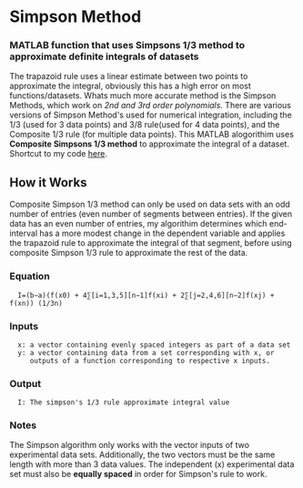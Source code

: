 Simpson Method
==================
### MATLAB function that uses Simpsons 1/3 method to approximate definite integrals of datasets

The trapazoid rule uses a linear estimate between two points to approximate the integral, obviously this has a high error on most functions/datasets. Whats much more accurate method is the Simpson Methods, which work on *2nd and 3rd order polynomials.* There are various versions of Simpson Method's used for numerical integration, including the 1/3 (used for 3 data points) and 3/8 rule(used for 4 data points), and the Composite 1/3 rule (for multiple data points). This MATLAB alogorithim uses **Composite Simpsons 1/3 method** to approximate the integral of a dataset. Shortcut to my code [here](https://github.com/bztighe/MATLAB_algorithims/blob/master/Simpson%20Approximation/Simpson.m).

How it Works
-----------------
Composite Simpson 1/3 method can only be used on data sets with an odd number of entries (even number of segments between entries). If the given data has an even number of entries, my algorithim determines which end-interval has a more modest change in the dependent variable and applies the trapazoid rule to approximate the integral of that segment, before using composite Simpson 1/3 rule to approximate the rest of the data. 

### Equation
      I=(b−a)(f(x0) + 4∑[i=1,3,5][n−1]f(xi) + 2∑[j=2,4,6][n−2]f(xj) + f(xn)) (1/3n)
### Inputs
      x: a vector containing evenly spaced integers as part of a data set
      y: a vector containing data from a set corresponding with x, or
         outputs of a function corresponding to respective x inputs.
      
### Output
      I: The simpson's 1/3 rule approximate integral value
    
### Notes
The Simpson algorithm only works with the vector inputs of two experimental data sets. Additionally, the two vectors must be the same length with more than 3 data values. The independent (x) experimental data set must also be **equally spaced** in order for Simpson's rule to work.
